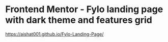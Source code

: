 # Frontend Mentor - Fylo landing page with dark theme and features grid

https://aishat001.github.io/Fylo-Landing-Page/
